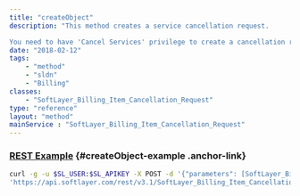 ```yaml
---
title: "createObject"
description: "This method creates a service cancellation request. 

You need to have 'Cancel Services' privilege to create a cancellation request. You have to provide at least one SoftLayer_Billing_Item_Cancellation_Request_Item in the 'items' property. Make sure billing item's category code belongs to the cancelable product codes. You can retrieve the cancelable product category by the [SoftLayer_Product_Item_Category::getValidCancelableServiceItemCategories](/reference/datatypes/$1/#$2) service. "
date: "2018-02-12"
tags:
    - "method"
    - "sldn"
    - "Billing"
classes:
    - "SoftLayer_Billing_Item_Cancellation_Request"
type: "reference"
layout: "method"
mainService : "SoftLayer_Billing_Item_Cancellation_Request"
---
```


### [REST Example](#createObject-example) <a href="/article/rest/"><i class="fas fa-question"></i></a> {#createObject-example .anchor-link} 
```bash
curl -g -u $SL_USER:$SL_APIKEY -X POST -d '{"parameters": [SoftLayer_Billing_Item_Cancellation_Request]}' \
'https://api.softlayer.com/rest/v3.1/SoftLayer_Billing_Item_Cancellation_Request/createObject'
```
